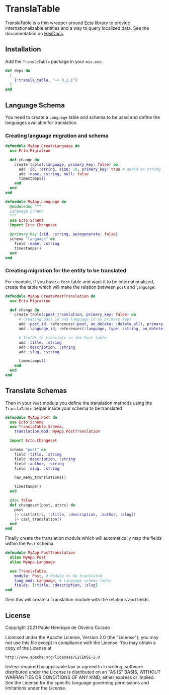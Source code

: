 # TranslaTable


TranslaTable is a thin wrapper around [Ecto](https://hexdocs.pm/ecto/Ecto.html) library to provide internationalizable entities and a way to query localized data.
See the documentation on [HexDocs](https://hexdocs.pm/transla_table).

## Installation

Add the `TranslaTable` package in your `mix.exs`:

```elixir
def deps do
  [
    {:transla_table, "~> 0.2.1"}
  ]
end
```

## Language Schema
You need to create a `Language` table and schema to be used and define the languages available for translation.

### Creating language migration and schema

```elixir
defmodule MyApp.CreateLanguage do
  use Ecto.Migration

  def change do
    create table(:language, primary_key: false) do
      add :id, :string, size: 10, primary_key: true # added as string just to reference the primary key as "en", "es", "pt", etc
      add :name, :string, null: false
      timestamps()
    end
  end
end

```

```elixir
defmodule MyApp.Language do
  @moduledoc """
  Language Schema
  """
  use Ecto.Schema
  import Ecto.Changeset

  @primary_key {:id, :string, autogenerate: false}
  schema "language" do
    field :name, :string
    timestamps()
  end
end
```
### Creating migration for the entity to be translated

For example, if you have a `Post` table and want it to be internationalized, create the table which will make the relation between `post` and `language`:


```elixir
defmodule MyApp.CreatePostTranslation do
  use Ecto.Migration

  def change do
    create table(:post_translation, primary_key: false) do
      # Creating post_id and language_id as primary keys
      add :post_id, references(:post, on_delete: :delete_all), primary_key: true
      add :language_id, references(:language, type: :string, on_delete: :delete_all), primary_key: true

      # fields to translate in the Post table
      add :title, :string
      add :description, :string
      add :slug, :string

      timestamps()
    end
  end
end

```

## Translate Schemas
Then in your `Post` module you define the translation methods using the `TranslaTable` helper inside your schema to be translated

```elixir
defmodule MyApp.Post do
  use Ecto.Schema
  use TranslaTable.Schema,
    translation_mod: MyApp.PostTranslation

  import Ecto.Changeset

  schema "post" do
    field :title, :string
    field :description, :string
    field :author, :string
    field :slug, :string

    has_many_translations()

    timestamps()
  end

  @doc false
  def changeset(post, attrs) do
    post
    |> cast(attrs, [:title, :description, :author, :slug])
    |> cast_translation()
  end
end
```

Finally create the translation module which will automatically map the fields within the `Post` schema

```elixir
defmodule MyApp.PostTranslation
  alias MyApp.Post
  alias MyApp.Language

  use TranslaTable,
    module: Post, # Module to be translated
    lang_mod: Language, # Language schema table
    fields: [:title, :description, :slug]
end
```
then this will create a Translation module with the relations and fields.

## License
Copyright 2021 Paulo Henrique de Oliveira Curado

Licensed under the Apache License, Version 2.0 (the "License");
you may not use this file except in compliance with the License.
You may obtain a copy of the License at

    http://www.apache.org/licenses/LICENSE-2.0

Unless required by applicable law or agreed to in writing, software
distributed under the License is distributed on an "AS IS" BASIS,
WITHOUT WARRANTIES OR CONDITIONS OF ANY KIND, either express or implied.
See the License for the specific language governing permissions and
limitations under the License.